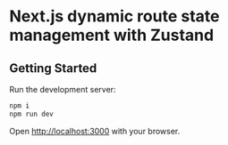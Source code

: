 # Next.js dynamic route state management with Zustand
## Getting Started

Run the development server:

```bash
npm i
npm run dev
```

Open [http://localhost:3000](http://localhost:3000) with your browser.
